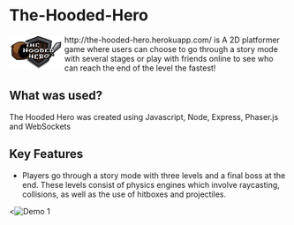 # The-Hooded-Hero

<img align="left" src="https://github.com/Tandid/The-Hooded-Hero/blob/main/public/assets/logo2.png" width=100px>
http://the-hooded-hero.herokuapp.com/ is A 2D platformer game where users can choose to go through a story mode with several stages or play with friends online to see who can reach the end of the level the fastest!
<br/>

## What was used?

The Hooded Hero was created using Javascript, Node, Express, Phaser.js and WebSockets

## Key Features

- Players go through a story mode with three levels and a final boss at the end. These levels consist of physics engines which involve raycasting, collisions, as well as the use of hitboxes and projectiles.

<![Demo 1](https://github.com/Tandid/the-hooded-hero/blob/main/public/assets/hoodedhero.gif)
